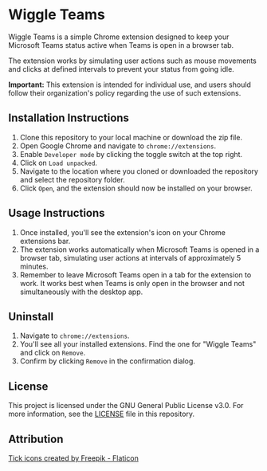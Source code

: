# Wiggle Teams

Wiggle Teams is a simple Chrome extension designed to keep your Microsoft Teams status active when Teams is open in a browser tab. 

The extension works by simulating user actions such as mouse movements and clicks at defined intervals to prevent your status from going idle.

**Important:** This extension is intended for individual use, and users should follow their organization's policy regarding the use of such extensions.

## Installation Instructions

1. Clone this repository to your local machine or download the zip file.
2. Open Google Chrome and navigate to `chrome://extensions`.
3. Enable `Developer mode` by clicking the toggle switch at the top right.
4. Click on `Load unpacked`.
5. Navigate to the location where you cloned or downloaded the repository and select the repository folder.
6. Click `Open`, and the extension should now be installed on your browser.

## Usage Instructions

1. Once installed, you'll see the extension's icon on your Chrome extensions bar.
2. The extension works automatically when Microsoft Teams is opened in a browser tab, simulating user actions at intervals of approximately 5 minutes.
3. Remember to leave Microsoft Teams open in a tab for the extension to work. It works best when Teams is only open in the browser and not simultaneously with the desktop app.

## Uninstall

1. Navigate to `chrome://extensions`.
2. You'll see all your installed extensions. Find the one for "Wiggle Teams" and click on `Remove`.
3. Confirm by clicking `Remove` in the confirmation dialog.

## License

This project is licensed under the GNU General Public License v3.0. For more information, see the [LICENSE](LICENSE) file in this repository.

## Attribution

<a href="https://www.flaticon.com/free-icons/tick" title="tick icons">Tick icons created by Freepik - Flaticon</a>
